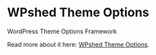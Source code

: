 # WPshed Theme Options

WordPress Theme Options Framework

Read more about it here: [WPshed Theme Options](http://wpshed.com/wordpress-theme-options-framework/).